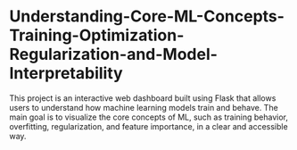 # Understanding-Core-ML-Concepts-Training-Optimization-Regularization-and-Model-Interpretability
 This project is an interactive web dashboard built using Flask that allows users to understand how machine learning models train and behave. The main goal is to visualize the core concepts of ML, such as training behavior, overfitting, regularization, and feature importance, in a clear and accessible way.
